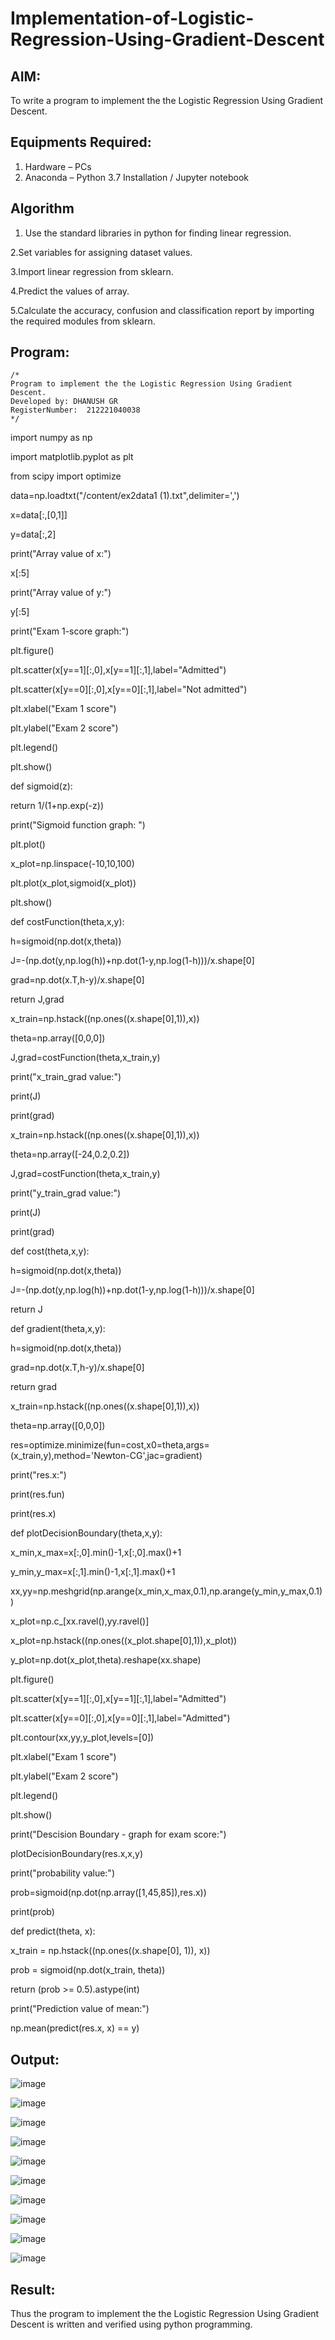 # Implementation-of-Logistic-Regression-Using-Gradient-Descent

## AIM:
To write a program to implement the the Logistic Regression Using Gradient Descent.

## Equipments Required:
1. Hardware – PCs
2. Anaconda – Python 3.7 Installation / Jupyter notebook

## Algorithm

1. Use the standard libraries in python for finding linear regression.

2.Set variables for assigning dataset values.

3.Import linear regression from sklearn.

4.Predict the values of array.

5.Calculate the accuracy, confusion and classification report by importing the required modules from sklearn.
 

## Program:
```
/*
Program to implement the the Logistic Regression Using Gradient Descent.
Developed by: DHANUSH GR
RegisterNumber:  212221040038
*/
```

import numpy as np

import matplotlib.pyplot as plt

from scipy import optimize 

data=np.loadtxt("/content/ex2data1 (1).txt",delimiter=',')

x=data[:,[0,1]]

y=data[:,2]

print("Array value of x:")

x[:5]


print("Array value of y:")

y[:5]

print("Exam 1-score graph:")

plt.figure()

plt.scatter(x[y==1][:,0],x[y==1][:,1],label="Admitted")

plt.scatter(x[y==0][:,0],x[y==0][:,1],label="Not admitted")

plt.xlabel("Exam 1 score")

plt.ylabel("Exam 2 score")

plt.legend()

plt.show()

def sigmoid(z):

  return 1/(1+np.exp(-z))

print("Sigmoid function graph: ")

plt.plot()

x_plot=np.linspace(-10,10,100)

plt.plot(x_plot,sigmoid(x_plot))

plt.show()

def costFunction(theta,x,y):

  h=sigmoid(np.dot(x,theta))
  
  J=-(np.dot(y,np.log(h))+np.dot(1-y,np.log(1-h)))/x.shape[0]
  
  grad=np.dot(x.T,h-y)/x.shape[0]
  
  return J,grad

x_train=np.hstack((np.ones((x.shape[0],1)),x))

theta=np.array([0,0,0])

J,grad=costFunction(theta,x_train,y)

print("x_train_grad value:")

print(J)

print(grad)

x_train=np.hstack((np.ones((x.shape[0],1)),x))

theta=np.array([-24,0.2,0.2])

J,grad=costFunction(theta,x_train,y)

print("y_train_grad value:")

print(J)

print(grad)

def cost(theta,x,y):

  h=sigmoid(np.dot(x,theta))
  
  J=-(np.dot(y,np.log(h))+np.dot(1-y,np.log(1-h)))/x.shape[0]
  
  return J
  
def gradient(theta,x,y):

  h=sigmoid(np.dot(x,theta))
  
  grad=np.dot(x.T,h-y)/x.shape[0]
  
  return grad
  
x_train=np.hstack((np.ones((x.shape[0],1)),x))

theta=np.array([0,0,0])

res=optimize.minimize(fun=cost,x0=theta,args=(x_train,y),method='Newton-CG',jac=gradient)

print("res.x:")

print(res.fun)

print(res.x)


def plotDecisionBoundary(theta,x,y):

  x_min,x_max=x[:,0].min()-1,x[:,0].max()+1
  
  y_min,y_max=x[:,1].min()-1,x[:,1].max()+1
  
  xx,yy=np.meshgrid(np.arange(x_min,x_max,0.1),np.arange(y_min,y_max,0.1))
  
  x_plot=np.c_[xx.ravel(),yy.ravel()]
  
  x_plot=np.hstack((np.ones((x_plot.shape[0],1)),x_plot))
  
  y_plot=np.dot(x_plot,theta).reshape(xx.shape)
  

  plt.figure()
  
  plt.scatter(x[y==1][:,0],x[y==1][:,1],label="Admitted")
  
  plt.scatter(x[y==0][:,0],x[y==0][:,1],label="Admitted")
  
  plt.contour(xx,yy,y_plot,levels=[0])
  
  plt.xlabel("Exam 1 score")
  
  plt.ylabel("Exam 2 score")
  

  plt.legend()
  
  plt.show()
  
print("Descision Boundary - graph for exam score:")

plotDecisionBoundary(res.x,x,y)


print("probability value:")

prob=sigmoid(np.dot(np.array([1,45,85]),res.x))

print(prob)


def predict(theta, x):

  x_train = np.hstack((np.ones((x.shape[0], 1)), x))
  
  prob = sigmoid(np.dot(x_train, theta))
  
  return (prob >= 0.5).astype(int)
  
print("Prediction value of mean:")

np.mean(predict(res.x, x)  == y)

## Output:
![image](https://github.com/Dhanush12022004/-Implementation-of-Logistic-Regression-Using-Gradient-Descent/assets/128135558/4b9e0818-c880-4ade-bb6b-3ffd09721dbe)

![image](https://github.com/Dhanush12022004/-Implementation-of-Logistic-Regression-Using-Gradient-Descent/assets/128135558/f385a053-5614-4c1e-a966-6698b3e64eaa)

![image](https://github.com/Dhanush12022004/-Implementation-of-Logistic-Regression-Using-Gradient-Descent/assets/128135558/ab5d0f3c-b4d5-4454-9b27-27664b351bc7)

![image](https://github.com/Dhanush12022004/-Implementation-of-Logistic-Regression-Using-Gradient-Descent/assets/128135558/320fdb9f-8281-4685-a483-6a7d325551d5)

![image](https://github.com/Dhanush12022004/-Implementation-of-Logistic-Regression-Using-Gradient-Descent/assets/128135558/35478086-ae23-4aae-92a4-9c2ed4f37ed8)

![image](https://github.com/Dhanush12022004/-Implementation-of-Logistic-Regression-Using-Gradient-Descent/assets/128135558/ce4cb4eb-98c3-4a72-b3b7-67475d71f68e)

![image](https://github.com/Dhanush12022004/-Implementation-of-Logistic-Regression-Using-Gradient-Descent/assets/128135558/3fa8fd68-600a-4ee2-b462-5412f74687d7)

![image](https://github.com/Dhanush12022004/-Implementation-of-Logistic-Regression-Using-Gradient-Descent/assets/128135558/5cfb4f66-3ee4-4ebe-8ee5-d3fedce06586)

![image](https://github.com/Dhanush12022004/-Implementation-of-Logistic-Regression-Using-Gradient-Descent/assets/128135558/757fe62f-80d3-44fa-96f2-c6028d55cb4a)

![image](https://github.com/Dhanush12022004/-Implementation-of-Logistic-Regression-Using-Gradient-Descent/assets/128135558/560624f2-7a96-47d5-8e91-23c5b94469ca)

## Result:
Thus the program to implement the the Logistic Regression Using Gradient Descent is written and verified using python programming.

